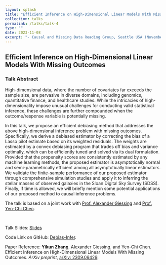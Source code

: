 ```yaml
---
layout: splash
title: "Efficient Inference on High-Dimensional Linear Models With Missing Outcomes"
collection: talks
permalink: /talks/talk-4
type: ""
date: 2023-11-08
excerpt: "- Causal and Missing Data Reading Group, Seattle USA (November 2023)"
---
```


## Efficient Inference on High-Dimensional Linear Models With Missing Outcomes

### Talk Abstract

High-dimensional data, where the number of covariates far exceeds the sample size, are pervasive in diverse domains, including genomics, quantitative finance, and healthcare studies. While the intricacies of high-dimensionality impose unusual challenges for conducting valid statistical inference, these challenges are further compounded when the outcome/response variable is potentially missing.

In this talk, we propose an efficient debiasing method that addresses the above high-dimensional inference problem with missing outcomes. Specifically, we derive a debiased estimator by correcting the bias of a Lasso pilot estimate based on its weighted residuals. The weights are estimated by a convex debiasing program that trades off bias and variance optimally, which can be efficiently tuned and solved via its dual formulation. Provided that the propensity scores are consistently estimated by any machine learning methods, the proposed estimator is asymptotically normal and semi-parametrically efficient among all asymptotically linear estimators. We validate the finite-sample performance of our proposed estimator through comprehensive simulation studies and apply it to inferring the stellar masses of observed galaxies in the Sloan Digital Sky Survey (SDSS). Finally, if time is allowed, we will briefly mention some potential applications of our proposed method to causal inference problems.

The talk is based on a joint work with [Prof. Alexander Giessing](https://agiessing.github.io/) and [Prof. Yen-Chi Chen](http://faculty.washington.edu/yenchic/).

<br>

Talk Slides: [Slides](https://zhangyk8.github.io/talks/HighD_Missing_Outcomes.pdf)

Code Link on GitHub: [Debias-Infer](https://github.com/zhangyk8/Debias-Infer).

Paper Reference: **Yikun Zhang**, Alexander Giessing, and Yen-Chi Chen. Efficient Inference on High-Dimensional Linear Models With Missing Outcomes. _ArXiv preprint_, [arXiv: 2309.06429](https://arxiv.org/abs/2309.06429).
